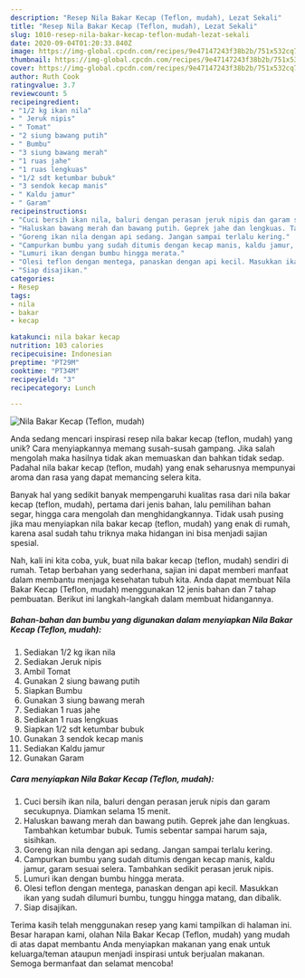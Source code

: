 ```yaml
---
description: "Resep Nila Bakar Kecap (Teflon, mudah), Lezat Sekali"
title: "Resep Nila Bakar Kecap (Teflon, mudah), Lezat Sekali"
slug: 1010-resep-nila-bakar-kecap-teflon-mudah-lezat-sekali
date: 2020-09-04T01:20:33.840Z
image: https://img-global.cpcdn.com/recipes/9e47147243f38b2b/751x532cq70/nila-bakar-kecap-teflon-mudah-foto-resep-utama.jpg
thumbnail: https://img-global.cpcdn.com/recipes/9e47147243f38b2b/751x532cq70/nila-bakar-kecap-teflon-mudah-foto-resep-utama.jpg
cover: https://img-global.cpcdn.com/recipes/9e47147243f38b2b/751x532cq70/nila-bakar-kecap-teflon-mudah-foto-resep-utama.jpg
author: Ruth Cook
ratingvalue: 3.7
reviewcount: 5
recipeingredient:
- "1/2 kg ikan nila"
- " Jeruk nipis"
- " Tomat"
- "2 siung bawang putih"
- " Bumbu"
- "3 siung bawang merah"
- "1 ruas jahe"
- "1 ruas lengkuas"
- "1/2 sdt ketumbar bubuk"
- "3 sendok kecap manis"
- " Kaldu jamur"
- " Garam"
recipeinstructions:
- "Cuci bersih ikan nila, baluri dengan perasan jeruk nipis dan garam secukupnya. Diamkan selama 15 menit."
- "Haluskan bawang merah dan bawang putih. Geprek jahe dan lengkuas. Tambahkan ketumbar bubuk. Tumis sebentar sampai harum saja, sisihkan."
- "Goreng ikan nila dengan api sedang. Jangan sampai terlalu kering."
- "Campurkan bumbu yang sudah ditumis dengan kecap manis, kaldu jamur, garam sesuai selera. Tambahkan sedikit perasan jeruk nipis."
- "Lumuri ikan dengan bumbu hingga merata."
- "Olesi teflon dengan mentega, panaskan dengan api kecil. Masukkan ikan yang sudah dilumuri bumbu, tunggu hingga matang, dan dibalik."
- "Siap disajikan."
categories:
- Resep
tags:
- nila
- bakar
- kecap

katakunci: nila bakar kecap 
nutrition: 103 calories
recipecuisine: Indonesian
preptime: "PT29M"
cooktime: "PT34M"
recipeyield: "3"
recipecategory: Lunch

---
```



![Nila Bakar Kecap (Teflon, mudah)](https://img-global.cpcdn.com/recipes/9e47147243f38b2b/751x532cq70/nila-bakar-kecap-teflon-mudah-foto-resep-utama.jpg)

Anda sedang mencari inspirasi resep nila bakar kecap (teflon, mudah) yang unik? Cara menyiapkannya memang susah-susah gampang. Jika salah mengolah maka hasilnya tidak akan memuaskan dan bahkan tidak sedap. Padahal nila bakar kecap (teflon, mudah) yang enak seharusnya mempunyai aroma dan rasa yang dapat memancing selera kita.

Banyak hal yang sedikit banyak mempengaruhi kualitas rasa dari nila bakar kecap (teflon, mudah), pertama dari jenis bahan, lalu pemilihan bahan segar, hingga cara mengolah dan menghidangkannya. Tidak usah pusing jika mau menyiapkan nila bakar kecap (teflon, mudah) yang enak di rumah, karena asal sudah tahu triknya maka hidangan ini bisa menjadi sajian spesial.




Nah, kali ini kita coba, yuk, buat nila bakar kecap (teflon, mudah) sendiri di rumah. Tetap berbahan yang sederhana, sajian ini dapat memberi manfaat dalam membantu menjaga kesehatan tubuh kita. Anda dapat membuat Nila Bakar Kecap (Teflon, mudah) menggunakan 12 jenis bahan dan 7 tahap pembuatan. Berikut ini langkah-langkah dalam membuat hidangannya.

<!--inarticleads1-->

##### Bahan-bahan dan bumbu yang digunakan dalam menyiapkan Nila Bakar Kecap (Teflon, mudah):

1. Sediakan 1/2 kg ikan nila
1. Sediakan  Jeruk nipis
1. Ambil  Tomat
1. Gunakan 2 siung bawang putih
1. Siapkan  Bumbu
1. Gunakan 3 siung bawang merah
1. Sediakan 1 ruas jahe
1. Sediakan 1 ruas lengkuas
1. Siapkan 1/2 sdt ketumbar bubuk
1. Gunakan 3 sendok kecap manis
1. Sediakan  Kaldu jamur
1. Gunakan  Garam




<!--inarticleads2-->

##### Cara menyiapkan Nila Bakar Kecap (Teflon, mudah):

1. Cuci bersih ikan nila, baluri dengan perasan jeruk nipis dan garam secukupnya. Diamkan selama 15 menit.
1. Haluskan bawang merah dan bawang putih. Geprek jahe dan lengkuas. Tambahkan ketumbar bubuk. Tumis sebentar sampai harum saja, sisihkan.
1. Goreng ikan nila dengan api sedang. Jangan sampai terlalu kering.
1. Campurkan bumbu yang sudah ditumis dengan kecap manis, kaldu jamur, garam sesuai selera. Tambahkan sedikit perasan jeruk nipis.
1. Lumuri ikan dengan bumbu hingga merata.
1. Olesi teflon dengan mentega, panaskan dengan api kecil. Masukkan ikan yang sudah dilumuri bumbu, tunggu hingga matang, dan dibalik.
1. Siap disajikan.




Terima kasih telah menggunakan resep yang kami tampilkan di halaman ini. Besar harapan kami, olahan Nila Bakar Kecap (Teflon, mudah) yang mudah di atas dapat membantu Anda menyiapkan makanan yang enak untuk keluarga/teman ataupun menjadi inspirasi untuk berjualan makanan. Semoga bermanfaat dan selamat mencoba!
